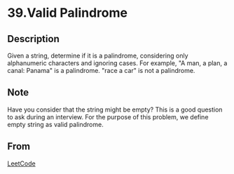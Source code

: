 # 39.Valid Palindrome

## Description

Given a string, determine if it is a palindrome, considering only alphanumeric characters and ignoring cases.
For example,
"A man, a plan, a canal: Panama" is a palindrome.
"race a car" is not a palindrome.

## Note

Have you consider that the string might be empty? This is a good question to ask during an interview.
For the purpose of this problem, we define empty string as valid palindrome.

## From

[LeetCode](https://leetcode.com/problems/valid-palindrome)
